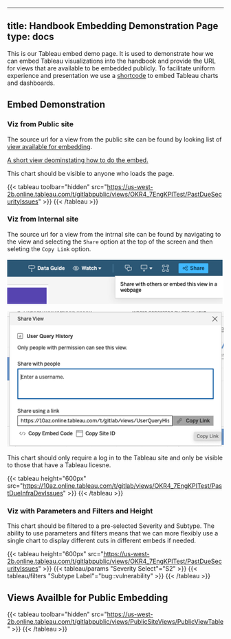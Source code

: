 
---
title: Handbook Embedding Demonstration Page
type: docs
---

This is our Tableau embed demo page.  It is used to demonstrate how we can embed Tableau visualizations into the handbook and provide the URL for views that are available to be embedded publicly.  To facilitate uniform experience and presentation we use a [shortcode](https://handbook.gitlab.com/docs/shortcodes/#tableau-embeds) to embed Tableau charts and dashboards.

## Embed Demonstration

### Viz from Public site

The source url for a view from the public site can be found by looking list of [view available for embedding](https://handbook.gitlab.com/handbook/business-technology/data-team/platform/tableau/embed-demo/#views-availble-for-public-embedding). 

[A short view deominstating how to do the embed.](https://youtu.be/Vry_yqUP2C8)

This chart should be visible to anyone who loads the page.

{{< tableau toolbar="hidden" src="https://us-west-2b.online.tableau.com/t/gitlabpublic/views/OKR4_7EngKPITest/PastDueSecurityIssues" >}}
{{< /tableau >}}

### Viz from Internal site

The source url for a view from the intrnal site can be found by navigating to the view and selecting the `Share` option at the top of the screen and then seleting the `Copy Link` option.

![](images/tableau_view_share.png)

![](images/tableau_view_link.png)

This chart should only require a log in to the Tableau site and only be visible to those that have a Tableau licesne. 

{{< tableau height="600px" src="https://10az.online.tableau.com/t/gitlab/views/OKR4_7EngKPITest/PastDueInfraDevIssues" >}}
{{< /tableau >}}


### Viz with Parameters and Filters and Height

This chart should be filtered to a pre-selected Severity and Subtype. The ability to use parameters and filters means that we can more flexibly use a single chart to display different cuts in different embeds if needed.

{{< tableau height="600px" src="https://us-west-2b.online.tableau.com/t/gitlabpublic/views/OKR4_7EngKPITest/PastDueSecurityIssues" >}}
  {{< tableau/params "Severity Select"="S2" >}}
  {{< tableau/filters "Subtype Label"="bug::vulnerability" >}}
{{< /tableau >}}


## Views Availble for Public Embedding

{{< tableau toolbar="hidden" src="https://us-west-2b.online.tableau.com/t/gitlabpublic/views/PublicSiteViews/PublicViewTable" >}}
{{< /tableau >}}



